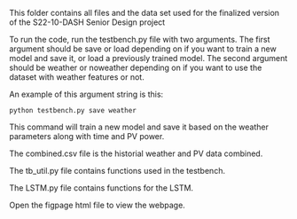 This folder contains all files and the data set used for the finalized version of the S22-10-DASH Senior Design project

To run the code, run the testbench.py file with two arguments. The first argument should be save or load depending on if you want to train a new model and save it, or load a previously trained model. The second argument should be weather or noweather depending on if you want to use the dataset with weather features or not.

An example of this argument string is this:

```
python testbench.py save weather
```

This command will train a new model and save it based on the weather parameters along with time and PV power.

The combined.csv file is the historial weather and PV data combined.

The tb_util.py file contains functions used in the testbench.

The LSTM.py file contains functions for the LSTM.

Open the figpage html file to view the webpage.
